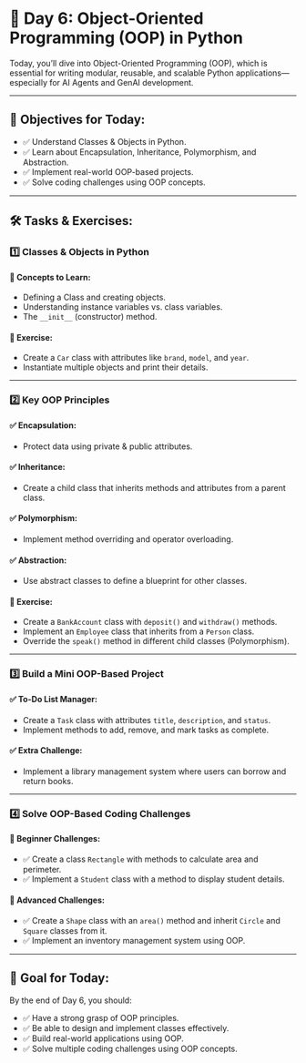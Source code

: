 # 🚀 Day 6: Object-Oriented Programming (OOP) in Python

Today, you’ll dive into Object-Oriented Programming (OOP), which is essential for writing modular, reusable, and scalable Python applications—especially for AI Agents and GenAI development.

---

## 📌 Objectives for Today:
- ✅ Understand Classes & Objects in Python.
- ✅ Learn about Encapsulation, Inheritance, Polymorphism, and Abstraction.
- ✅ Implement real-world OOP-based projects.
- ✅ Solve coding challenges using OOP concepts.

---

## 🛠 Tasks & Exercises:

### 1️⃣ Classes & Objects in Python

#### 📌 Concepts to Learn:
- Defining a Class and creating objects.
- Understanding instance variables vs. class variables.
- The `__init__` (constructor) method.

#### 🔹 Exercise:
- Create a `Car` class with attributes like `brand`, `model`, and `year`.
- Instantiate multiple objects and print their details.

---

### 2️⃣ Key OOP Principles

#### ✅ Encapsulation:
- Protect data using private & public attributes.

#### ✅ Inheritance:
- Create a child class that inherits methods and attributes from a parent class.

#### ✅ Polymorphism:
- Implement method overriding and operator overloading.

#### ✅ Abstraction:
- Use abstract classes to define a blueprint for other classes.

#### 🔹 Exercise:
- Create a `BankAccount` class with `deposit()` and `withdraw()` methods.
- Implement an `Employee` class that inherits from a `Person` class.
- Override the `speak()` method in different child classes (Polymorphism).

---

### 3️⃣ Build a Mini OOP-Based Project

#### ✅ To-Do List Manager:
- Create a `Task` class with attributes `title`, `description`, and `status`.
- Implement methods to add, remove, and mark tasks as complete.

#### ✅ Extra Challenge:
- Implement a library management system where users can borrow and return books.

---

### 4️⃣ Solve OOP-Based Coding Challenges

#### 🔹 Beginner Challenges:
- ✅ Create a class `Rectangle` with methods to calculate area and perimeter.
- ✅ Implement a `Student` class with a method to display student details.

#### 🔹 Advanced Challenges:
- ✅ Create a `Shape` class with an `area()` method and inherit `Circle` and `Square` classes from it.
- ✅ Implement an inventory management system using OOP.

---

## 🎯 Goal for Today:
By the end of Day 6, you should:
- ✅ Have a strong grasp of OOP principles.
- ✅ Be able to design and implement classes effectively.
- ✅ Build real-world applications using OOP.
- ✅ Solve multiple coding challenges using OOP concepts.